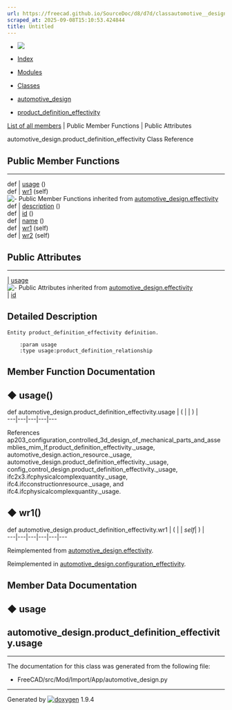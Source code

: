 ```yaml
---
url: https://freecad.github.io/SourceDoc/d8/d7d/classautomotive__design_1_1product__definition__effectivity.html
scraped_at: 2025-09-08T15:10:53.424844
title: Untitled
---
```


  * [ ![](https://www.freecad.org/svg/logo-freecad.svg) ](https://freecadweb.org "FreeCAD")
  * [Index](../../index.html "Index")
  * [Modules](../../modules.html "Modules list")
  * [Classes](../../annotated.html "Annotated list")

  * [automotive_design](../../d4/ddf/namespaceautomotive__design.html)
  * [product_definition_effectivity](../../d8/d7d/classautomotive__design_1_1product__definition__effectivity.html)

[List of all members](../../df/dbe/classautomotive__design_1_1product__definition__effectivity-members.html) | Public Member Functions | Public Attributes

automotive_design.product_definition_effectivity Class Reference

##  Public Member Functions  
  
---  
def | [usage](../../d8/d7d/classautomotive__design_1_1product__definition__effectivity.html#acc0fc21106606d6273e9c7d454da5515) ()  
def | [wr1](../../d8/d7d/classautomotive__design_1_1product__definition__effectivity.html#a4d88182cff2e4530d279903fc01864cf) (self)  
![-](../../closed.png) Public Member Functions inherited from
[automotive_design.effectivity](../../d8/d87/classautomotive__design_1_1effectivity.html)  
def | [description](../../d8/d87/classautomotive__design_1_1effectivity.html#ab1a4686f142bb54cc5d3eba4232b6d1c) ()  
def | [id](../../d8/d87/classautomotive__design_1_1effectivity.html#a6adf5a1e74fc83a8f58e54828d043093) ()  
def | [name](../../d8/d87/classautomotive__design_1_1effectivity.html#a3f4be173f3b131a117ab2d359bf3b34e) ()  
def | [wr1](../../d8/d87/classautomotive__design_1_1effectivity.html#abc89aa20e801a622736ed9ad9de4f773) (self)  
def | [wr2](../../d8/d87/classautomotive__design_1_1effectivity.html#a63998aa081467d948c3136de04c0f57f) (self)  
  
##  Public Attributes  
  
---  
|
[usage](../../d8/d7d/classautomotive__design_1_1product__definition__effectivity.html#aef9513e05b1cf3101fdc6f34015d4c0d)  
![-](../../closed.png) Public Attributes inherited from
[automotive_design.effectivity](../../d8/d87/classautomotive__design_1_1effectivity.html)  
|
[id](../../d8/d87/classautomotive__design_1_1effectivity.html#a19cd8a747ae1230e19602729861a4041)  
  
## Detailed Description

    
    
    Entity product_definition_effectivity definition.
    
        :param usage
        :type usage:product_definition_relationship

## Member Function Documentation

## ◆ usage()

def automotive_design.product_definition_effectivity.usage  | ( | | ) |   
---|---|---|---|---  
  
References
ap203_configuration_controlled_3d_design_of_mechanical_parts_and_assemblies_mim_lf.product_definition_effectivity._usage,
automotive_design.action_resource._usage,
automotive_design.product_definition_effectivity._usage,
config_control_design.product_definition_effectivity._usage,
ifc2x3.ifcphysicalcomplexquantity._usage, ifc4.ifcconstructionresource._usage,
and ifc4.ifcphysicalcomplexquantity._usage.

## ◆ wr1()

def automotive_design.product_definition_effectivity.wr1  | ( |  | _self_| ) |   
---|---|---|---|---|---  
  
Reimplemented from
[automotive_design.effectivity](../../d8/d87/classautomotive__design_1_1effectivity.html#abc89aa20e801a622736ed9ad9de4f773).

Reimplemented in
[automotive_design.configuration_effectivity](../../d3/d70/classautomotive__design_1_1configuration__effectivity.html#abe8a8335ba683851341edd49017966ee).

## Member Data Documentation

## ◆ usage

automotive_design.product_definition_effectivity.usage  
---  
  
* * *

The documentation for this class was generated from the following file:

  * FreeCAD/src/Mod/Import/App/automotive_design.py

* * *

Generated by
[![doxygen](../../doxygen.svg)](https://www.doxygen.org/index.html) 1.9.4

